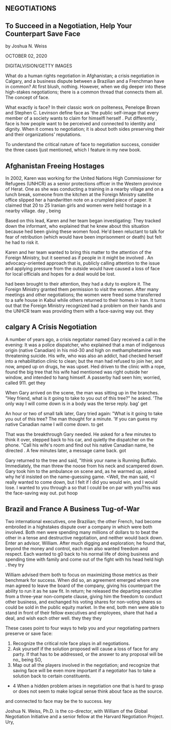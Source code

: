 <!-- image -->

## NEGOTIATIONS

## To Succeed in a Negotiation, Help Your Counterpart Save Face

by Joshua N. Weiss

OCTOBER 02, 2020

<!-- image -->

DIGITALVISION/GETTY IMAGES

What do a human rights negotiation in Afghanistan; a crisis negotiation in Calgary, and a business dispute between a Brazilian and a Frenchman have in common? At first blush, nothing. However, when we dig deeper into these high-stakes negotiations; there is a common thread that connects them all. The concept of face.

What exactly is face? In their classic work on politeness, Penelope Brown and Stephen C. Levinson define face as 'the public self-image that every member of a society wants to claim for himselfl herself . Put differently , face is how people want to be perceived and connected to identity and dignity. When it comes to negotiation; it is about both sides preserving their and their organizations' reputations.

To understand the critical nature of face to negotiation success, consider the three cases Ijust mentioned, which I feature in my new book.

## Afghanistan Freeing Hostages

In 2002, Karen was working for the United Nations High Commissioner for Refugees (UNHCR) as a senior protections officer in the Western province of Herat. One as she was conducting a training in a nearby village and on a lunch break, someone from the kitchen at the Foreign Ministry satellite office slipped her a handwritten note on a crumpled piece of paper. It claimed that 20 to 25 Iranian girls and women were held hostage in a nearby village. day , being

Based on this lead, Karen and her team began investigating: They tracked down the informant, who explained that he knew about this situation because hed been giving these women food. He'd been reluctant to talk for fear of retribution (which would have been imprisonment or death) but felt he had to risk it.

Karen and her team wanted to bring this matter to the attention of the Foreign Ministry, but it seemed as if people in it might be involved . An advocacy-oriented approach that is, publicly calling attention to the issue and applying pressure from the outside would have caused a loss of face for local officials and hopes for a deal would be lost.

had been brought to their attention, they had a duty to explore it. The Foreign Ministry granted them permission to visit the women. After many meetings and other negotiations; the women were freed some transferred to a safe house in Kabul while others returned to their homes in Iran. It turns out that the Foreign Ministry recognized had a problem on their hands and the UNHCR team was providing them with a face-saving way out. they

## calgary A Crisis Negotiation

A number of years ago, a crisis negotiator named Gary received a call in the evening: It was a police dispatcher, who explained that a man of indigenous origin (native Canadian) in his mid-30 and high on methamphetamine was threatening suicide. His wife, who was also an addict, had checked herself into a rehabilitation clinic to clean; but the man had refused to join her, and now, amped up on drugs, he was upset. Hed driven to the clinic with a rope, found the big tree that his wife had mentioned was right outside her window, and intended to hang himself. A passerby had seen him; worried, called 911. get they

When Gary arrived on the scene, the man was sitting up in the branches. "Hey friend, what is it going to take to you out of this tree?" he asked. 'The only way I will come down is in a body was the terse reply. bag' get

An hour or two of small talk later, Gary tried again: "What is it going to take you out of this tree?  The man thought for a minute. 'If you can guess my native Canadian name I will come down. to get

That was the breakthrough Gary needed. He asked for a few minutes to think it over, stepped back to his car, and quietly the dispatcher on the phone. "Call his wife's room and find out his native Canadian name, he directed . A few minutes later, a message came back. got

Gary returned to the tree and said, "Ithink your name is Running Buffalo. Immediately, the man threw the noose from his neck and scampered down. Gary took him to the ambulance on scene and, as he warmed up, asked why he'd insisted on the name-guessing game. &lt;Well, the man said, &lt;I really wanted to come down, but I felt if I did you would win, and I would lose. I wanted to you through a so that I could be on par with youThis was the face-saving way out. put hoop

## Brazil and France A Business Tug-of-War

Two international executives, one Brazilian; the other French, had become embroiled in a highstakes dispute over a company in which were both involved. Both men were spending many millions of dollars to to beat the other in a tense and destructive negotiation, and neither would back down. Enter an advisor, William. After much digging and exploration; he found that, beyond the money and control, each man also wanted freedom and respect. Each wanted to g0 back to his normal life of doing business and spending time with family and come out of the fight with his head held high . they try

William advised them both to focus on maximizing those metrics as their benchmark for success. When did so, an agreement emerged where one man agreed to leave the board of the company, giving his counterpart the ability to run it as he saw fit. In return; he released the departing executive from a three-year non-compete clause, giving him the freedom to conduct other business, and exchanged his voting shares for non-voting shares so could be sold in the public equity market. In the end, both men were able to stand in front of their fellow executives and employees, share that had a deal, and wish each other well. they they they

These cases point to four ways to help you and your negotiating partners preserve or save face:

1. Recognize the critical role face plays in all negotiations.
2. Ask yourself if the solution proposed will cause a loss of face for any party. If that has to be addressed, or the answer to any proposal will be no\_ being SO,
3. Map out all the players involved in the negotiation; and recognize that saving face will be even more important if a negotiator has to take a solution back to certain constituents.

- 4 When a hidden problem arises in negotiation one that is hard to grasp or does not seem to make logical sense think about face as the source.

and connected to face may be the to success. key

Joshua N. Weiss, Ph.D. is the co-director, with William of the Global Negotiation Initiative and a senior fellow at the Harvard Negotiation Project. Ury,